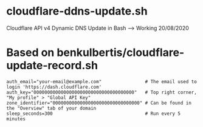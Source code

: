 # cloudflare-ddns-update.sh
Cloudflare API v4 Dynamic DNS Update in Bash --> Working 20/08/2020

# Based on benkulbertis/cloudflare-update-record.sh
```
auth_email="your-email@example.com"                # The email used to login 'https://dash.cloudflare.com'
auth_key="0000000000000000000000000000000000000"   # Top right corner, "My profile" > "Global API Key"
zone_identifier="00000000000000000000000000000000" # Can be found in the "Overview" tab of your domain
sleep_seconds=300                                  # Run every 5 minutes
```
